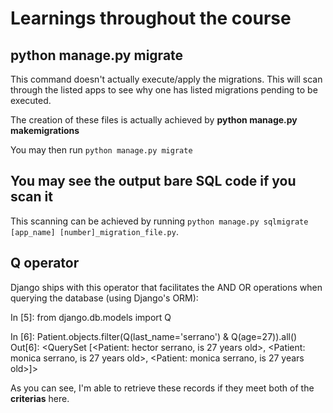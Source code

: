# Learnings throughout the course

## python manage.py migrate

This command doesn't actually execute/apply the migrations. This will scan through the listed apps
to see why one has listed migrations pending to be executed.

The creation of these files is actually achieved by **python manage.py makemigrations**

You may then run `python manage.py migrate`

## You may see the output bare SQL code if you scan it

This scanning can be achieved by running `python manage.py sqlmigrate [app_name] [number]_migration_file.py`.

## Q operator

Django ships with this operator that facilitates the AND OR operations when querying the database (using Django's ORM):

In [5]: from django.db.models import Q

In [6]: Patient.objects.filter(Q(last_name='serrano') & Q(age=27)).all()
Out[6]: <QuerySet [<Patient: hector serrano, is 27 years old>, <Patient: monica serrano, is 27 years old>, <Patient: monica serrano, is 27 years old>]>

As you can see, I'm able to retrieve these records if they meet both of the **criterias** here.
